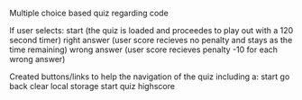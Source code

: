 Multiple choice based quiz regarding code

If user selects:
start (the quiz is loaded and proceedes to play out with a 120 second timer)
right answer (user score recieves no penalty and stays as the time remaining)
wrong answer (user score recieves penalty -10 for each wrong answer)

Created buttons/links to help the navigation of the quiz including a:
    start
    go back
    clear local storage
    start quiz
    highscore



